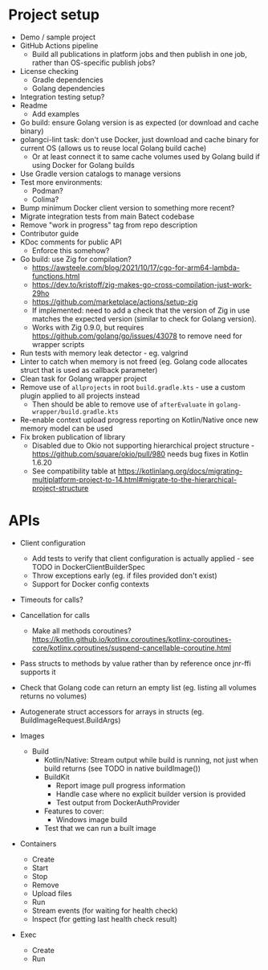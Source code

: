 # Project setup

* Demo / sample project
* GitHub Actions pipeline
  * Build all publications in platform jobs and then publish in one job, rather than OS-specific publish jobs?
* License checking
  * Gradle dependencies
  * Golang dependencies
* Integration testing setup?
* Readme
  * Add examples
* Go build: ensure Golang version is as expected (or download and cache binary)
* golangci-lint task: don't use Docker, just download and cache binary for current OS (allows us to reuse local Golang build cache)
  * Or at least connect it to same cache volumes used by Golang build if using Docker for Golang builds
* Use Gradle version catalogs to manage versions
* Test more environments:
  * Podman?
  * Colima?
* Bump minimum Docker client version to something more recent?
* Migrate integration tests from main Batect codebase
* Remove "work in progress" tag from repo description
* Contributor guide
* KDoc comments for public API
  * Enforce this somehow?
* Go build: use Zig for compilation?
  * https://awsteele.com/blog/2021/10/17/cgo-for-arm64-lambda-functions.html
  * https://dev.to/kristoff/zig-makes-go-cross-compilation-just-work-29ho
  * https://github.com/marketplace/actions/setup-zig
  * If implemented: need to add a check that the version of Zig in use matches the expected version (similar to check for Golang version).
  * Works with Zig 0.9.0, but requires https://github.com/golang/go/issues/43078 to remove need for wrapper scripts
* Run tests with memory leak detector - eg. valgrind
* Linter to catch when memory is not freed (eg. Golang code allocates struct that is used as callback parameter)
* Clean task for Golang wrapper project
* Remove use of `allprojects` in root `build.gradle.kts` - use a custom plugin applied to all projects instead
  * Then should be able to remove use of `afterEvaluate` in `golang-wrapper/build.gradle.kts`
* Re-enable context upload progress reporting on Kotlin/Native once new memory model can be used
* Fix broken publication of library
  * Disabled due to Okio not supporting hierarchical project structure - https://github.com/square/okio/pull/980 needs bug fixes in Kotlin 1.6.20
  * See compatibility table at https://kotlinlang.org/docs/migrating-multiplatform-project-to-14.html#migrate-to-the-hierarchical-project-structure

# APIs

* Client configuration
  * Add tests to verify that client configuration is actually applied - see TODO in DockerClientBuilderSpec
  * Throw exceptions early (eg. if files provided don't exist)
  * Support for Docker config contexts
* Timeouts for calls?
* Cancellation for calls
  * Make all methods coroutines? https://kotlin.github.io/kotlinx.coroutines/kotlinx-coroutines-core/kotlinx.coroutines/suspend-cancellable-coroutine.html
* Pass structs to methods by value rather than by reference once jnr-ffi supports it

* Check that Golang code can return an empty list (eg. listing all volumes returns no volumes)
* Autogenerate struct accessors for arrays in structs (eg. BuildImageRequest.BuildArgs)

* Images
  * Build
    * Kotlin/Native: Stream output while build is running, not just when build returns (see TODO in native buildImage())
    * BuildKit
      * Report image pull progress information
      * Handle case where no explicit builder version is provided
      * Test output from DockerAuthProvider
    * Features to cover:
      * Windows image build
    * Test that we can run a built image
* Containers
  * Create
  * Start
  * Stop
  * Remove
  * Upload files
  * Run
  * Stream events (for waiting for health check)
  * Inspect (for getting last health check result)
* Exec
  * Create
  * Run
